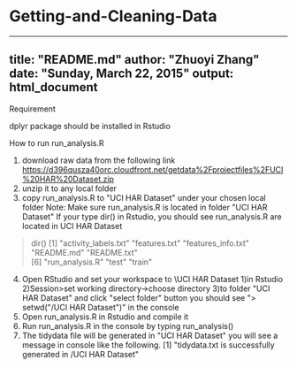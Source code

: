 # Getting-and-Cleaning-Data

---
title: "README.md"
author: "Zhuoyi Zhang"
date: "Sunday, March 22, 2015"
output: html_document
---

Requirement

dplyr package should be installed in Rstudio



How to run run_analysis.R

1. download raw data from the following link
https://d396qusza40orc.cloudfront.net/getdata%2Fprojectfiles%2FUCI%20HAR%20Dataset.zip
2. unzip it to any local folder
3. copy run_analysis.R to "UCI HAR Dataset" under your chosen local folder
   Note: Make sure run_analysis.R is located in folder "UCI HAR Dataset"
If your type dir() in Rstudio, you should see run_analysis.R are located in UCI HAR Dataset
> dir()
[1] "activity_labels.txt" "features.txt"        "features_info.txt"   "README.md"           "README.txt"         
[6] "run_analysis.R"      "test"                "train"  

4. Open RStudio and set your workspace to \UCI HAR Dataset
        1)in Rstudio
        2)Session>set working directory->choose directory
        3)to folder "UCI HAR Dataset" and click "select folder" button
        you should see "> setwd("<your path>/UCI HAR Dataset")" in the console
5. Open run_analysis.R in Rstudio and compile it
6. Run run_analysis.R in the console by typing 
     run_analysis()   
7. The tidydata file will be generated in "UCI HAR Dataset"
        you will see a message in console like the following.
        [1] "tidydata.txt is successfully generated in  <your path>/UCI HAR Dataset"




